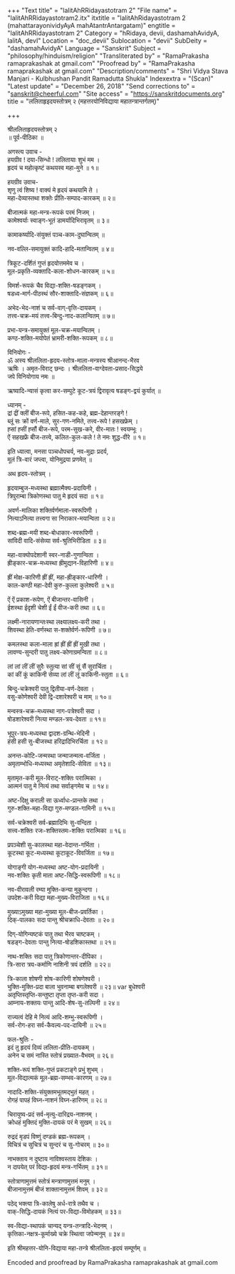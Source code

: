 +++
"Text title" = "lalitAhRRidayastotram 2"
"File name" = "lalitAhRRidayastotram2.itx"
itxtitle = "lalitAhRidayastotram 2 (mahattarayonividyAyA mahAtantrAntargatam)"
engtitle = "lalitAhRRidayastotram 2"
Category = "hRidaya, devii, dashamahAvidyA, lalitA, devI"
Location = "doc_devii"
Sublocation = "devii"
SubDeity = "dashamahAvidyA"
Language = "Sanskrit"
Subject = "philosophy/hinduism/religion"
"Transliterated by" = "RamaPrakasha ramaprakashak at gmail.com"
"Proofread by" = "RamaPrakasha ramaprakashak at gmail.com"
"Description/comments" = "Shri Vidya Stava Manjari - Kulbhushan Pandit Ramadutta Shukla"
Indexextra = "(Scan)"
"Latest update" = "December 26, 2018"
"Send corrections to" = "sanskrit@cheerful.com"
"Site access" = "https://sanskritdocuments.org"
title = "ललिताहृइदयस्तोत्रम् २ (महत्तरयोनिविद्याया महातन्त्रान्तर्गतम्)"

+++
  
 श्रीललिताहृदयस्तोत्रम् २   
॥ पूर्व-पीठिका ॥  
  
अगस्त्य उवाच -  
हयग्रीव ! दया-सिन्धो ! ललितायाः शुभं मम ।  
हृदयं च महोत्कृष्टं कथयस्व महा-मुने ॥ १॥  
  
हयग्रीव उवाच-  
शृणु त्वं शिष्य ! वाक्यं मे हृदयं कथयामि ते ।  
महा-देव्यास्तथा शक्तेः प्रीति-सम्पाद-कारकम् ॥ २॥  
  
बीजात्मकं महा-मन्त्र-रूपकं परमं निजम् ।  
कामेश्वर्याः स्वाङ्ग-भूतं डामर्यादिभिरावृतम् ॥ ३॥  
  
कामाकर्ष्यादि-संयुक्तं पञ्च-काम-दुघान्वितम् ॥  
  
नव-वल्लि-समायुक्तं कादि-हादि-मतान्वितम् ॥ ४॥  
  
त्रिकूट-दर्शितं गुप्तं हृदयोत्तममेव च ।  
मूल-प्रकृति-व्यक्तादि-कला-शोधन-कारकम् ॥ ५॥  
  
विमर्श-रूपकं चैव विद्या-शक्ति-षडङ्गकम् ।  
षडध्व-मार्ग-पीठस्थं सौर-शाक्तादि-संज्ञकम् ॥ ६॥  
  
अभेद-भेद-नाशं च सर्व-वाग्-वृत्ति-दायकम् ।  
तत्त्व-चक्र-मयं तत्त्व-बिन्दु-नाद-कलान्वितम् ॥ ७॥  
  
प्रभा-यन्त्र-समायुक्तं मूल-चक्र-मयान्वितम् ।  
कण्ठ-शक्ति-मयोपेतं भ्रामरी-शक्ति-रूपकम् ॥ ८॥  
  
विनियोगः -  
ॐ अस्य श्रीललिता-हृदय-स्तोत्र-माला-मन्त्रस्य श्रीआनन्द-भैरव  
ऋषिः । अमृत-विराट् छन्दः । श्रीललिता-वाग्देवता-प्रसाद-सिद्धये  
जपे विनियोगाय नमः ॥  
  
ऋष्यादि-न्यासं कृत्वा कर-सम्पुटे कूट-त्रयं द्विरावृत्य षडङ्ग-द्वयं कुर्यात् ॥  
  
ध्यानम् -  
द्रां द्रीं क्लीं बीज-रूपे, हसित-कह-कहे, ब्रह्म-देहान्तरङ्गे !  
ब्लूं सः क्रों वर्ण-माले, सुर-गण-नमिते, तत्त्व-रूपे ! हसखफ्रेम् ।  
ह्सां ह्सीं ह्सौं बीज-रूपे, परम-सुख-करे, वीर-मातः ! स्वयम्भूः ।  
ऐं सहखफ्रें बीज-तत्त्वे, कलित-कुल-कले ! ते नमः शुद्ध-वीरे ॥ १॥  
  
इति ध्यात्वा, मनसा पञ्चधोपचर्य, नव-मुद्राः प्रदर्य,  
मूलं त्रि-वारं जप्त्वा, योनिमुद्रया प्रणमेत् ॥  
  
अथ हृदय-स्तोत्रम् ।  
  
हृदयाम्बुज-मध्यस्था ब्रह्मात्मैक्य-प्रदायिनी ।  
त्रिपुराम्बा त्रिकोणस्था पातु मे हृदयं सदा ॥ १॥  
  
अवर्ण-मालिका शक्तिर्वर्णमाला-स्वरूपिणी ।  
नित्याऽनित्या तत्त्वगा सा निराकार-मयान्विता ॥ २॥  
  
शब्द-ब्रह्म-मयी शब्द-बोधाकार-स्वरूपिणी ।  
सांविदी वादि-संसेव्या सर्व-श्रुतिभिरीडिता ॥ ३॥  
  
महा-वाक्योपदेशानी स्वर-नाडी-गुणान्विता ।  
ह्रीङ्कार-चक्र-मध्यस्था ह्रीमुद्यान-विहारिणी ॥ ४॥  
  
ह्रीं मोक्ष-कारिणी ह्रीं ह्रीं, महा-ह्रीङ्कार-धारिणी ।  
काल-कण्ठी महा-देवी कुरु-कुल्ला कुलेश्वरी ॥ ५॥  
  
ऐं ऐं प्रकाश-रूपेण, ऐं बीजान्तर-वासिनी ।  
ईशस्था ईदृशी चेशी ईं ईं वीज-करी तथा ॥ ६॥  
  
लक्ष्मी-नारायणान्तःस्था लक्ष्यालक्ष्य-करी तथा ।  
शिवस्था हेति-वर्णस्था स-शक्तेर्वर्ण-रूपिणी ॥ ७॥  
  
कमलस्था कला-माला ह्रां ह्रीं ह्रीं ह्रीं मुखी तथा ।  
लावण्य-सुन्दरी पातु लक्ष्य-कोणाग्रमन्विता ॥ ८॥  
  
लां लां लीं लीं सुरैः स्तुत्या सां सीं सूं सैं सुरार्चिता ।  
कां कीं कूं काकिनी सेव्या लां लीं लूं काकिनी-स्तुता ॥ ६॥  
  
बिन्दु-चक्रेश्वरी पातु द्वितीया-वर्ण-देवता ।  
वसु-कोणेश्वरी देवी द्वि-दशारेश्वरी च माम् ॥ १०॥  
  
मन्वस्त्र-चक्र-मध्यस्था नाग-पत्रेश्वरी सदा ।  
षोडशारेश्वरी नित्या मण्डल-त्रय-देवता ॥ ११॥  
  
भूपुर-त्रय-मध्यस्था द्वादश-ग्रन्थि-भेदिनी ।  
हंसी हसी सु-बीजस्था हरिद्रादिभिरर्चिता ॥ १२॥  
  
अनन्त-कोटि-जन्मस्था जन्माजन्मत्व-वर्जिता ।  
अमृताम्भोधि-मध्यस्था अमृतेशादि-सेविता ॥ १३॥  
  
मृतामृत-करी मूल-विराट्-शक्तिः परात्मिका ।  
आत्मनं पातु मे नित्यं तथा सर्वाङ्गमेव च ॥ १४॥  
  
अष्ट-दिक्षु कराली सा ऊर्ध्वाधः-प्रान्तके तथा ।  
गुरु-शक्ति-महा-विद्या गुरु-मण्डल-गामिनी ॥ १५॥  
  
सर्व-चक्रेश्वरी सर्व-ब्रह्मादिभिः सु-वन्दिता ।  
सत्त्व-शक्तिः रजः-शक्तिस्तमः-शक्तिः परात्मिका ॥ १६॥  
  
प्रपञ्चेशी सु-कालस्था महा-वेदान्त-गर्भिता ।  
कूटस्था कूट-मध्यस्था कूटाकूट-विवर्जिता ॥ १७॥  
  
योगाङ्गी योग-मध्यस्था अष्ट-योग-प्रदायिनी ।  
नव-शक्तिः कृती माता अष्ट-सिद्धि-स्वरूपिणी ॥ १८॥  
  
नव-वीरावली रम्या मुक्ति-कन्या मुकुन्दगा ।  
उपदेश-करी विद्या महा-मुख्य-विराजिता ॥ १६॥  
  
मुख्याऽमुख्या महा-मुख्या मूल-बीज-प्रवर्तिका ।  
दिक्-पालकाः सदा पान्तु श्रीचक्राधि-देवताः ॥ २०॥  
  
दिग्-योगिन्यष्टकं पातु तथा भैरव चाष्टकम् ।  
षडङ्ग-देवताः पान्तु नित्या-षोडशिकास्तथा ॥ २१॥  
  
नाथ-शक्तिः सदा पातु त्रिकोणान्तर-दीपिका ।  
त्रि-सारा त्रय-कर्माणि नाशिनी त्रयं दर्शति ॥ २२॥  
  
त्रि-काला शोषणी शोष-कारिणी शोषणेश्वरी ।  
भुक्ति-मुक्ति-प्रदा बाला भुवनाम्बा बगलेश्वरी ॥ २३॥  var  बुधेश्वरी  
अतृप्तिस्तृप्ति-सन्तुष्टा तृप्ता तृप्त-करी सदा ।  
आम्नाय-शक्तयः पान्तु आदि-शेष-सु-तल्पिनी ॥ २४॥  
  
राज्यत्वं देहि मे नित्यं आदि-शम्भु-स्वरूपिणी ।  
सर्व-रोग-हरा सर्व-कैवल्य-पद-दायिनी ॥ २५॥  
  
फल-श्रुतिः -  
इदं तु हृदयं दिव्यं ललिता-प्रीति-दायकम् ।  
अनेन च समं नास्ति स्तोत्रं प्रख्यात-वैभवम् ॥ २६॥  
  
शक्ति-रूपं शक्ति-गुप्तं प्रकटाङ्गे प्रभुं शुभम् ।  
मूल-विद्यात्मकं मूल-ब्रह्म-सम्भव-कारणम् ॥ २७॥  
  
नादादि-शक्ति-संयुक्तमभूतमद्भुतं महत् ।  
रोगहं पापहं विघ्न-नाशनं विघ्न-हारिणम् ॥ २८॥  
  
चिरायुष्य-प्रदं सर्व-मृत्यु-दारिद्रय-नाशनम् ।  
क्रोधहं मुक्तिदं मुक्ति-दायकं परं मे सुखम् ॥ २६॥  
  
रुद्रदं मृडपं विष्णुं दण्डकं ब्रह्म-रूपकम् ।  
विचित्रं च सुचित्रं च सुन्दरं च सु-गोचरम् ॥ ३०॥  
  
नाभक्ताय न दुष्टाय नाविश्वस्ताय देशिकः ।  
न दापयेत् परं विद्या-हृदयं मन्त्र-गर्भितम् ॥ ३१॥  
  
स्तोत्राणामुत्तमं स्तोत्रं मन्त्राणामुत्तमं मनुम् ।  
बीजानामुत्तमं बीजं शाक्तानामुत्तमं शिवम् ॥ ३२॥  
  
पठेद् भक्त्या त्रि-कालेषु अर्ध-रात्रे तथैव च ।  
वाक्-सिद्धि-दायकं नित्यं पर-विद्या-विमोहकम् ॥ ३३॥  
  
स्व-विद्या-स्थापकं चान्यद् यन्त्र-तन्त्रादि-भेदनम् ।  
कृत्तिका-नक्षत्र-कूर्माख्ये चक्रे स्थित्वा जपेन्मनुम् ॥ ३४॥  
  
इति श्रीमहत्तर-योनि-विद्याया महा-तन्त्रे श्रीललिता-हृदयं सम्पूर्णम् ॥  
  
  
Encoded and proofread by RamaPrakasha ramaprakashak at gmail.com  
  
